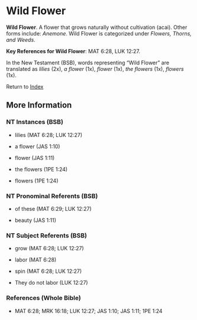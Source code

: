 # Wild Flower
**Wild Flower**. 
A flower that grows naturally without cultivation (acai). 
Other forms include: 
*Anemone*. 
Wild Flower is categorized under _Flowers, Thorns, and Weeds_. 


**Key References for Wild Flower**: 
MAT 6:28, LUK 12:27. 




In the New Testament (BSB), words representing “Wild Flower” are translated as 
*lilies* (2x), *a flower* (1x), *flower* (1x), *the flowers* (1x), *flowers* (1x). 


Return to [Index](00-Index.md)

## More Information

### NT Instances (BSB)

* lilies (MAT 6:28; LUK 12:27)

* a flower (JAS 1:10)

* flower (JAS 1:11)

* the flowers (1PE 1:24)

* flowers (1PE 1:24)



### NT Pronominal Referents (BSB)

* of these (MAT 6:29; LUK 12:27)

* beauty (JAS 1:11)



### NT Subject Referents (BSB)

* grow (MAT 6:28; LUK 12:27)

* labor (MAT 6:28)

* spin (MAT 6:28; LUK 12:27)

* They do not labor (LUK 12:27)



### References (Whole Bible)

* MAT 6:28; MRK 16:18; LUK 12:27; JAS 1:10; JAS 1:11; 1PE 1:24



